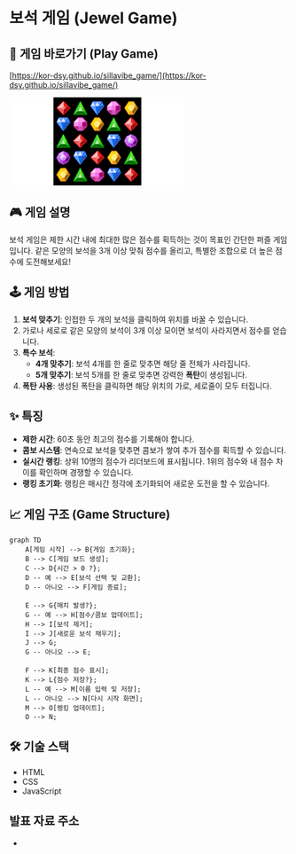 # 보석 게임 (Jewel Game)

## 🔗 게임 바로가기 (Play Game)

[https://kor-dsy.github.io/sillavibe_game/](https://kor-dsy.github.io/sillavibe_game/)

![게임 스크린샷](보석게임.png)

## 🎮 게임 설명

보석 게임은 제한 시간 내에 최대한 많은 점수를 획득하는 것이 목표인 간단한 퍼즐 게임입니다. 같은 모양의 보석을 3개 이상 맞춰 점수를 올리고, 특별한 조합으로 더 높은 점수에 도전해보세요!

## 🕹️ 게임 방법

1.  **보석 맞추기**: 인접한 두 개의 보석을 클릭하여 위치를 바꿀 수 있습니다.
2.  가로나 세로로 같은 모양의 보석이 3개 이상 모이면 보석이 사라지면서 점수를 얻습니다.
3.  **특수 보석**:
    *   **4개 맞추기**: 보석 4개를 한 줄로 맞추면 해당 줄 전체가 사라집니다.
    *   **5개 맞추기**: 보석 5개를 한 줄로 맞추면 강력한 **폭탄**이 생성됩니다.
4.  **폭탄 사용**: 생성된 폭탄을 클릭하면 해당 위치의 가로, 세로줄이 모두 터집니다.

## ✨ 특징

*   **제한 시간**: 60초 동안 최고의 점수를 기록해야 합니다.
*   **콤보 시스템**: 연속으로 보석을 맞추면 콤보가 쌓여 추가 점수를 획득할 수 있습니다.
*   **실시간 랭킹**: 상위 10명의 점수가 리더보드에 표시됩니다. 1위의 점수와 내 점수 차이를 확인하며 경쟁할 수 있습니다.
*   **랭킹 초기화**: 랭킹은 매시간 정각에 초기화되어 새로운 도전을 할 수 있습니다.

## 📈 게임 구조 (Game Structure)

```mermaid
graph TD
    A[게임 시작] --> B{게임 초기화};
    B --> C[게임 보드 생성];
    C --> D{시간 > 0 ?};
    D -- 예 --> E[보석 선택 및 교환];
    D -- 아니오 --> F[게임 종료];

    E --> G{매치 발생?};
    G -- 예 --> H[점수/콤보 업데이트];
    H --> I[보석 제거];
    I --> J[새로운 보석 채우기];
    J --> G;
    G -- 아니오 --> E;

    F --> K[최종 점수 표시];
    K --> L{점수 저장?};
    L -- 예 --> M[이름 입력 및 저장];
    L -- 아니오 --> N[다시 시작 화면];
    M --> O[랭킹 업데이트];
    O --> N;
```

## 🛠️ 기술 스택

*   HTML
*   CSS
*   JavaScript

## 발표 자료 주소
* 
